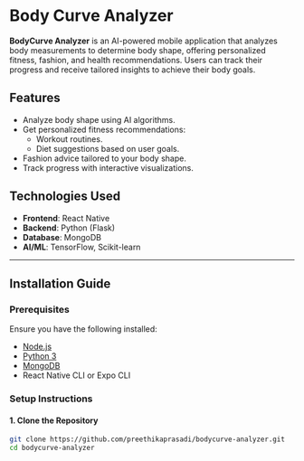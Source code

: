# Body Curve Analyzer

**BodyCurve Analyzer** is an AI-powered mobile application that analyzes body measurements to determine body shape, offering personalized fitness, fashion, and health recommendations. Users can track their progress and receive tailored insights to achieve their body goals.

## Features
- Analyze body shape using AI algorithms.
- Get personalized fitness recommendations:
  - Workout routines.
  - Diet suggestions based on user goals.
- Fashion advice tailored to your body shape.
- Track progress with interactive visualizations.

## Technologies Used
- **Frontend**: React Native
- **Backend**: Python (Flask)
- **Database**: MongoDB
- **AI/ML**: TensorFlow, Scikit-learn

---

## Installation Guide

### Prerequisites
Ensure you have the following installed:
- [Node.js](https://nodejs.org/)
- [Python 3](https://www.python.org/)
- [MongoDB](https://www.mongodb.com/)
- React Native CLI or Expo CLI

### Setup Instructions

#### 1. Clone the Repository
```bash
git clone https://github.com/preethikaprasadi/bodycurve-analyzer.git
cd bodycurve-analyzer
